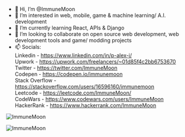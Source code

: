 - 👋 Hi, I’m @ImmuneMoon
- 👀 I’m interested in web, mobile, game & machine learning/ A.I. development
- 🌱 I’m currently learning React, APIs & Django
- 💞️ I’m looking to collaborate on open source web development, web development tools and game/ modding projects
- 📫 Socials:
<br> Linkedin - https://www.linkedin.com/in/p-alex-j/
<br> Upwork - https://upwork.com/freelancers/~01d85f4c2bb6753670
<br> Twitter - https://twitter.com/ImmuneMoon
<br> Codepen - https://codepen.io/immunemoon
<br> Stack Overflow - https://stackoverflow.com/users/16596160/immunemoon
<br> Leetcode - https://leetcode.com/ImmuneMoon/
<br> CodeWars - https://www.codewars.com/users/ImmuneMoon
<br> HackerRank - https://www.hackerrank.com/ImmuneMoon

<p><img align="center" src="https://github-readme-stats.vercel.app/api/top-langs?username=ImmuneMoon&show_icons=true&locale=en&layout=compact" alt="ImmuneMoon" /></p> 
<p>&nbsp;<img align="left" src="https://github-readme-stats.vercel.app/api?username=ImmuneMoon&show_icons=true&locale=en" alt="ImmuneMoon" /></p>
 
